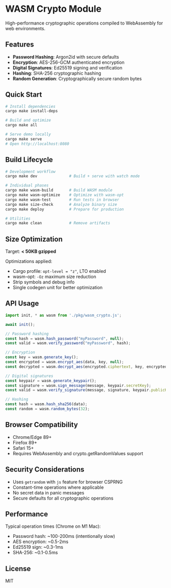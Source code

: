 # WASM Crypto Module

High-performance cryptographic operations compiled to WebAssembly for web environments.

## Features

- **Password Hashing**: Argon2id with secure defaults
- **Encryption**: AES-256-GCM authenticated encryption
- **Digital Signatures**: Ed25519 signing and verification
- **Hashing**: SHA-256 cryptographic hashing
- **Random Generation**: Cryptographically secure random bytes

## Quick Start

```bash
# Install dependencies
cargo make install-deps

# Build and optimize
cargo make all

# Serve demo locally
cargo make serve
# Open http://localhost:8080
```

## Build Lifecycle

```bash
# Development workflow
cargo make dev              # Build + serve with watch mode

# Individual phases
cargo make wasm-build       # Build WASM module
cargo make wasm-optimize    # Optimize with wasm-opt
cargo make wasm-test        # Run tests in browser
cargo make size-check       # Analyze binary size
cargo make deploy           # Prepare for production

# Utilities
cargo make clean            # Remove artifacts
```

## Size Optimization

Target: **< 50KB gzipped**

Optimizations applied:
- Cargo profile: `opt-level = "z"`, LTO enabled
- wasm-opt: `-Oz` maximum size reduction
- Strip symbols and debug info
- Single codegen unit for better optimization

## API Usage

```javascript
import init, * as wasm from './pkg/wasm_crypto.js';

await init();

// Password hashing
const hash = wasm.hash_password("myPassword", null);
const valid = wasm.verify_password("myPassword", hash);

// Encryption
const key = wasm.generate_key();
const encrypted = wasm.encrypt_aes(data, key, null);
const decrypted = wasm.decrypt_aes(encrypted.ciphertext, key, encrypted.nonce);

// Digital signatures
const keypair = wasm.generate_keypair();
const signature = wasm.sign_message(message, keypair.secretKey);
const valid = wasm.verify_signature(message, signature, keypair.publicKey);

// Hashing
const hash = wasm.hash_sha256(data);
const random = wasm.random_bytes(32);
```

## Browser Compatibility

- Chrome/Edge 89+
- Firefox 89+
- Safari 15+
- Requires WebAssembly and crypto.getRandomValues support

## Security Considerations

- Uses `getrandom` with `js` feature for browser CSPRNG
- Constant-time operations where applicable
- No secret data in panic messages
- Secure defaults for all cryptographic operations

## Performance

Typical operation times (Chrome on M1 Mac):
- Password hash: ~100-200ms (intentionally slow)
- AES encryption: ~0.5-2ms
- Ed25519 sign: ~0.3-1ms
- SHA-256: ~0.1-0.5ms

## License

MIT
